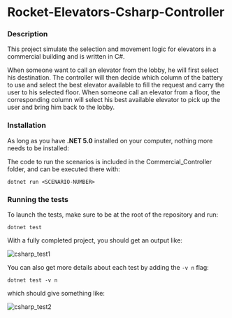 # Rocket-Elevators-Csharp-Controller

### Description

This project simulate the selection and movement logic for elevators in a commercial building and is written in C#. 

When someone want to call an elevator from the lobby, he will first select his destination. The controller will then decide 
which column of the battery to use and select the best elevator available to fill the request and carry the user to his selected floor.
When someone call an elevator from a floor, the corresponding column will select his best available elevator to pick up the user and bring him back to the lobby.

### Installation

As long as you have **.NET 5.0** installed on your computer, nothing more needs to be installed:

The code to run the scenarios is included in the Commercial_Controller folder, and can be executed there with:

`dotnet run <SCENARIO-NUMBER>`

### Running the tests

To launch the tests, make sure to be at the root of the repository and run:

`dotnet test`

With a fully completed project, you should get an output like:

![csharp_test1](https://user-images.githubusercontent.com/56204810/138208324-23bc89b9-2d42-4d5e-a9a7-c379e06eca6b.png)

You can also get more details about each test by adding the `-v n` flag: 

`dotnet test -v n` 

which should give something like: 

![csharp_test2](https://user-images.githubusercontent.com/56204810/138208364-f8fbaf27-fbc8-4355-846f-bb79eed7bcc7.jpg)

